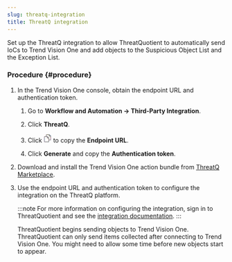 ```yaml
---
slug: threatq-integration
title: ThreatQ integration
---
```


Set up the ThreatQ integration to allow ThreatQuotient to automatically send IoCs to Trend Vision One and add objects to the Suspicious Object List and the Exception List.

### Procedure {#procedure}

1.  In the Trend Vision One console, obtain the endpoint URL and authentication token.

    1.  Go to **Workflow and Automation → Third-Party Integration**.

    2.  Click **ThreatQ**.

    3.  Click ![](/images/dddna_summary_detection_copy=GUID-4DE35BE5-57A5-4919-BF9C-5EC95F9CA8FD=1=en-us=Low.webp) to copy the **Endpoint URL**.

    4.  Click **Generate** and copy the **Authentication token**.

2.  Download and install the Trend Vision One action bundle from [ThreatQ Marketplace](https://marketplace.threatq.com/details/trend-micro-vision-one-action-bundle).

3.  Use the endpoint URL and authentication token to configure the integration on the ThreatQ platform.

    :::note
    For more information on configuring the integration, sign in to ThreatQuotient and see the [integration documentation](https://helpcenter.threatq.com/Integration_Documentation/actions/Trend_Micro_Vision_One_Action_Bundle.htm).
    :::

    ThreatQuotient begins sending objects to Trend Vision One. ThreatQuotient can only send items collected after connecting to Trend Vision One. You might need to allow some time before new objects start to appear.
